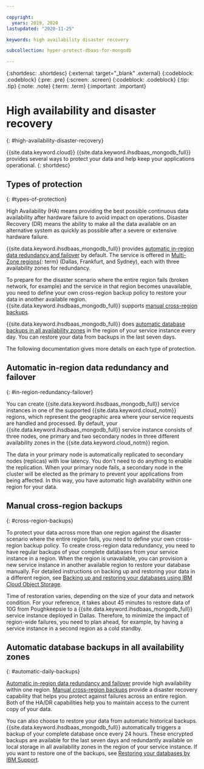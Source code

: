 ```yaml
---

copyright:
  years: 2019, 2020
lastupdated: "2020-11-25"

keywords: high availability disaster recovery

subcollection: hyper-protect-dbaas-for-mongodb

---
```


{:shortdesc: .shortdesc}
{:external: target="_blank" .external}
{:codeblock: .codeblock}
{:pre: .pre}
{:screen: .screen}
{:codeblock: .codeblock}
{:tip: .tip}
{:note: .note}
{:term: .term}
{:important: .important}

# High availability and disaster recovery
{: #high-availability-disaster-recovery}

{{site.data.keyword.cloud}} {{site.data.keyword.ihsdbaas_mongodb_full}} provides several ways to protect your data and help keep your applications operational.
{: shortdesc}

## Types of protection
{: #types-of-protection}

High Availability (HA) means providing the best possible continuous data availability after hardware failure to avoid impact on operations. Disaster Recovery (DR) means the ability to make all the data available on an alternative system as quickly as possible after a severe or extensive hardware failure.

{{site.data.keyword.ihsdbaas_mongodb_full}} provides [automatic in-region data redundancy and failover](/docs/hyper-protect-dbaas-for-mongodb?topic=hyper-protect-dbaas-for-mongodb-high-availability-disaster-recovery#in-region-redundancy-failover) by default. The service is offered in [Multi-Zone regions](#x9774820){: term} (Dallas, Frankfurt, and Sydney), each with three availability zones for redundancy.

To prepare for the disaster scenario where the entire region fails (broken network, for example) and the service in that region becomes unavailable, you need to define your own cross-region backup policy to restore your data in another available region. {{site.data.keyword.ihsdbaas_mongodb_full}} supports [manual cross-region backups](/docs/hyper-protect-dbaas-for-mongodb?topic=hyper-protect-dbaas-for-mongodb-high-availability-disaster-recovery#cross-region-backups).

{{site.data.keyword.ihsdbaas_mongodb_full}} does [automatic database backups in all availability zones](/docs/hyper-protect-dbaas-for-mongodb?topic=hyper-protect-dbaas-for-mongodb-high-availability-disaster-recovery#automatic-daily-backups) in the region of your service instance every day. You can restore your data from backups in the last seven days.

The following documentation gives more details on each type of protection.

## Automatic in-region data redundancy and failover
{: #in-region-redundancy-failover}

You can create {{site.data.keyword.ihsdbaas_mongodb_full}} service instances in one of the supported {{site.data.keyword.cloud_notm}} regions, which represent the geographic area where your service requests are handled and processed. By default, your {{site.data.keyword.ihsdbaas_mongodb_full}} service instance consists of three nodes, one primary and two secondary nodes in three different availability zones in the {{site.data.keyword.cloud_notm}} region.

The data in your primary node is automatically replicated to secondary nodes (replicas) with low latency. You don't need to do anything to enable the replication. When your primary node fails, a secondary node in the cluster will be elected as the primary to prevent your applications from being affected. In this way, you have automatic high availability within one region for your data.

## Manual cross-region backups
{: #cross-region-backups}

To protect your data across more than one region against the disaster scenario where the entire region fails, you need to define your own cross-region backup policy. To create cross-region data redundancy, you need to have regular backups of your complete databases from your service instance in a region. When the region is unavailable, you can provision a new service instance in another available region to restore your database manually. For detailed instructions on backing up and restoring your data in a different region, see [Backing up and restoring your databases using IBM Cloud Object Storage](/docs/hyper-protect-dbaas-for-mongodb?topic=hyper-protect-dbaas-for-mongodb-backup_mongodb_databases).

Time of restoration varies, depending on the size of your data and network condition. For your reference, it takes about 45 minutes to restore data of 10G from Poughkeepsie to a {{site.data.keyword.ihsdbaas_mongodb_full}} service instance deployed in Dallas. Therefore, to minimize the impact of region-wide failures, you need to plan ahead, for example, by having a service instance in a second region as a cold standby.

## Automatic database backups in all availability zones
{: #automatic-daily-backups}

[Automatic in-region data redundancy and failover](/docs/hyper-protect-dbaas-for-mongodb?topic=hyper-protect-dbaas-for-mongodb-high-availability-disaster-recovery#in-region-redundancy-failover) provide high availability within one region. [Manual cross-region backups](/docs/hyper-protect-dbaas-for-mongodb?topic=hyper-protect-dbaas-for-mongodb-high-availability-disaster-recovery#cross-region-backups) provide a disaster recovery capability that helps you protect against failures across an entire region. Both of the HA/DR capabilities help you to maintain access to the current copy of your data.

You can also choose to restore your data from automatic historical backups. {{site.data.keyword.ihsdbaas_mongodb_full}} automatically triggers a backup of your complete database once every 24 hours. These encrypted backups are available for the last seven days and redundantly available on local storage in all availability zones in the region of your service instance. If you want to restore one of the backups, see [Restoring your databases by IBM Support](/docs/hyper-protect-dbaas-for-mongodb?topic=hyper-protect-dbaas-for-mongodb-restore_mongodb_databases).
